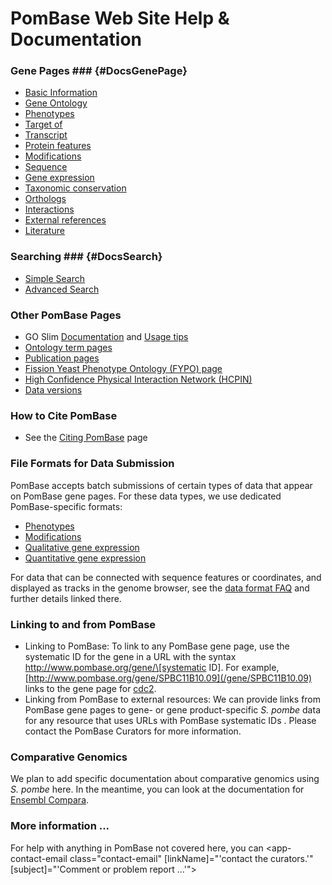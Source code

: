 # PomBase Web Site Help & Documentation

### Gene Pages ### {#DocsGenePage}

-   [Basic Information](documentation/gene-page-basic-information)
-   [Gene Ontology](documentation/gene-page-gene-ontology)
-   [Phenotypes](documentation/gene-page-phenotypes)
-   [Target of](documentation/gene-page-target)
-   [Transcript](documentation/gene-page-transcript)
-   [Protein features](documentation/gene-page-protein-features)
-   [Modifications](documentation/gene-page-modifications)
-   [Sequence](documentation/gene-page-sequence)
-   [Gene expression](documentation/gene-page-gene-expression)
-   [Taxonomic conservation](documentation/taxonomic-conservation)
-   [Orthologs](documentation/orthologs)
-   [Interactions](documentation/genetic-and-physical-interactions)
-   [External
    references](documentation/gene-page-external-references)
-   [Literature](documentation/gene-page-literature)

### Searching ### {#DocsSearch}

-   [Simple Search](documentation/simple-search-documentation)
-   [Advanced Search](documentation/advanced-search-documentation)

### Other PomBase Pages ###

-   GO Slim
    [Documentation](documentation/pombase-go-slim-documentation)
    and [Usage tips](browse-curation/fission-yeast-go-slimming-tips)
-   [Ontology term pages](documentation/ontology-term-page)
-   [Publication pages](documentation/publication-page)
-   [Fission Yeast Phenotype Ontology (FYPO) page](browse-curation/fission-yeast-phenotype-ontology)
-   [High Confidence Physical Interaction Network (HCPIN)](documentation/high-confidence-physical-interaction-network)
-   [Data versions](about/version-history)

### How to Cite PomBase ###

-   See the [Citing PomBase](about/citing-pombase) page

### File Formats for Data Submission ###

PomBase accepts batch submissions of certain types of data that appear
on PomBase gene pages. For these data types, we use dedicated
PomBase-specific formats:

-   [Phenotypes](documentation/phenotype-data-bulk-upload-format)
-   [Modifications](documentation/modification-bulk-upload-file-format)
-   [Qualitative gene expression](documentation/qualitative-gene-expression-bulk-upload-file-format)
-   [Quantitative gene expression](documentation/quantitative-gene-expression-bulk-upload-file-format)

For data that can be connected with sequence features or coordinates,
and displayed as tracks in the genome browser, see the [data format
FAQ](faqs/what-file-formats-can-i-use-submit-high-throughput-data)
and further details linked there.

### Linking to and from PomBase ###

-   Linking to PomBase: To link to any PomBase gene page, use the
    systematic ID for the gene in a URL with the syntax
    http://www.pombase.org/gene/\[systematic ID\]. For example,
    [http://www.pombase.org/gene/SPBC11B10.09](/gene/SPBC11B10.09)
    links to the gene page for [cdc2](spombe/result/SPBC11B10.09).
-   Linking from PomBase to external resources: We can provide links
    from PomBase gene pages to gene- or gene product-specific *S. pombe*
    data for any resource that uses URLs with PomBase systematic IDs .
    Please contact the PomBase Curators for more information.


### Comparative Genomics ###

We plan to add specific documentation about comparative genomics using
*S. pombe* here. In the meantime, you can look at the documentation for
[Ensembl Compara](http://genomebrowser.pombase.org/info/docs/compara/index.html).

### More information ... ###

For help with anything in PomBase not covered here, you can
<app-contact-email class="contact-email" [linkName]="'contact the
curators.'"  [subject]="'Comment or problem report
...'"></app-contact-email>
